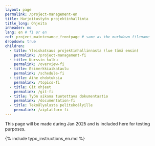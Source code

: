 ```yaml
---
layout: page
permalink: /project-management-en
title: Harjoitustyön projektinhallinta
title_long: Ohjeita
inheader: no
lang: en # fi or en
ref: project_maintenance_frontpage # same as the markdown filename
dropdown: true
children:
  - title: Yleiskatsaus projektinhallinnasta (lue tämä ensin)
    permalink: /project-management-fi
  - title: Kurssin kulku
    permalink: /overview-fi
  - title: Esimerkkiaikataulu 
    permalink: /schedule-fi
  - title: Aihe ehdotuksia
    permalink: /topics-fi
  - title: Git ohjeet
    permalink: /git-fi
  - title: Työn aikana tuotettava dokumentaatio
    permalink: /documentation-fi
  - title: Tekoälyalusta pelitekoälyille
    permalink: /aiplatform-fi
---
```


This page will be made during Jan 2025 and is included here for testing purposes. 


{% include typo_instructions_en.md %}
